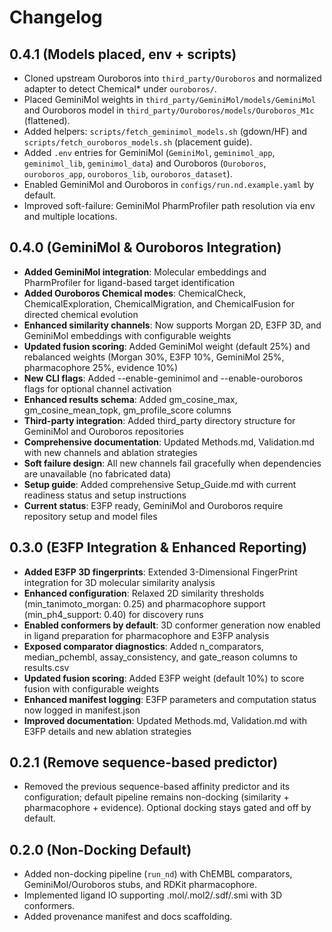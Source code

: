 # Changelog

## 0.4.1 (Models placed, env + scripts)
- Cloned upstream Ouroboros into `third_party/Ouroboros` and normalized adapter to detect Chemical* under `ouroboros/`.
- Placed GeminiMol weights in `third_party/GeminiMol/models/GeminiMol` and Ouroboros model in `third_party/Ouroboros/models/Ouroboros_M1c` (flattened).
- Added helpers: `scripts/fetch_geminimol_models.sh` (gdown/HF) and `scripts/fetch_ouroboros_models.sh` (placement guide).
- Added `.env` entries for GeminiMol (`GeminiMol`, `geminimol_app`, `geminimol_lib`, `geminimol_data`) and Ouroboros (`Ouroboros`, `ouroboros_app`, `ouroboros_lib`, `ouroboros_dataset`).
- Enabled GeminiMol and Ouroboros in `configs/run.nd.example.yaml` by default.
- Improved soft-failure: GeminiMol PharmProfiler path resolution via env and multiple locations.

## 0.4.0 (GeminiMol & Ouroboros Integration)
- **Added GeminiMol integration**: Molecular embeddings and PharmProfiler for ligand-based target identification
- **Added Ouroboros Chemical modes**: ChemicalCheck, ChemicalExploration, ChemicalMigration, and ChemicalFusion for directed chemical evolution
- **Enhanced similarity channels**: Now supports Morgan 2D, E3FP 3D, and GeminiMol embeddings with configurable weights
- **Updated fusion scoring**: Added GeminiMol weight (default 25%) and rebalanced weights (Morgan 30%, E3FP 10%, GeminiMol 25%, pharmacophore 25%, evidence 10%)
- **New CLI flags**: Added --enable-geminimol and --enable-ouroboros flags for optional channel activation
- **Enhanced results schema**: Added gm_cosine_max, gm_cosine_mean_topk, gm_profile_score columns
- **Third-party integration**: Added third_party directory structure for GeminiMol and Ouroboros repositories
- **Comprehensive documentation**: Updated Methods.md, Validation.md with new channels and ablation strategies
- **Soft failure design**: All new channels fail gracefully when dependencies are unavailable (no fabricated data)
- **Setup guide**: Added comprehensive Setup_Guide.md with current readiness status and setup instructions
- **Current status**: E3FP ready, GeminiMol and Ouroboros require repository setup and model files

## 0.3.0 (E3FP Integration & Enhanced Reporting)
- **Added E3FP 3D fingerprints**: Extended 3-Dimensional FingerPrint integration for 3D molecular similarity analysis
- **Enhanced configuration**: Relaxed 2D similarity thresholds (min_tanimoto_morgan: 0.25) and pharmacophore support (min_ph4_support: 0.40) for discovery runs
- **Enabled conformers by default**: 3D conformer generation now enabled in ligand preparation for pharmacophore and E3FP analysis
- **Exposed comparator diagnostics**: Added n_comparators, median_pchembl, assay_consistency, and gate_reason columns to results.csv
- **Updated fusion scoring**: Added E3FP weight (default 10%) to score fusion with configurable weights
- **Enhanced manifest logging**: E3FP parameters and computation status now logged in manifest.json
- **Improved documentation**: Updated Methods.md, Validation.md with E3FP details and new ablation strategies

## 0.2.1 (Remove sequence-based predictor)
- Removed the previous sequence-based affinity predictor and its configuration; default pipeline remains non-docking (similarity + pharmacophore + evidence). Optional docking stays gated and off by default.

## 0.2.0 (Non-Docking Default)
- Added non-docking pipeline (`run_nd`) with ChEMBL comparators, GeminiMol/Ouroboros stubs, and RDKit pharmacophore.
- Implemented ligand IO supporting .mol/.mol2/.sdf/.smi with 3D conformers.
- Added provenance manifest and docs scaffolding.

